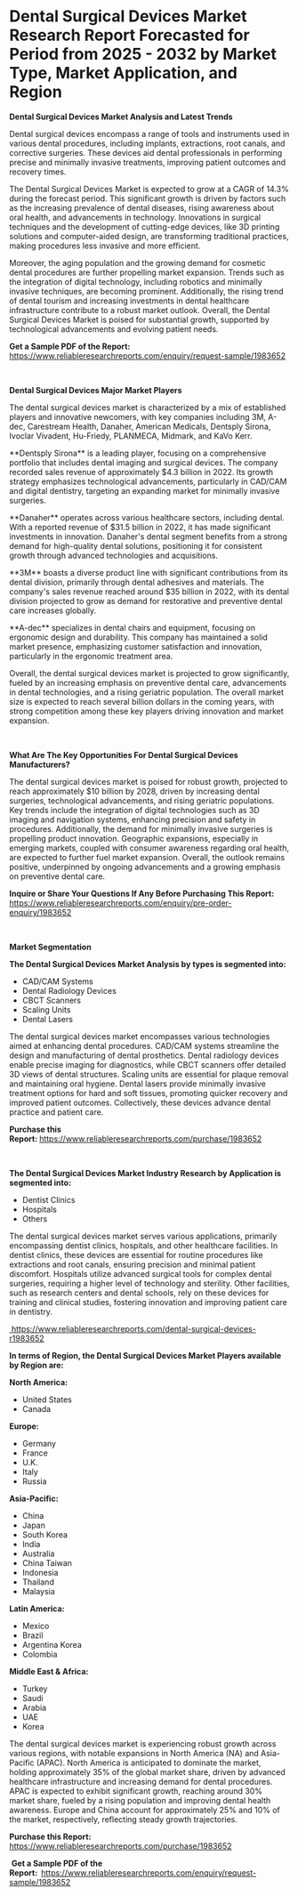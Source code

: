 <p><h1>Dental Surgical Devices Market Research Report Forecasted for Period from 2025 -  2032 by Market Type, Market Application, and Region</h1></p><p><strong>Dental Surgical Devices Market Analysis and Latest Trends</strong></p>
<p><p>Dental surgical devices encompass a range of tools and instruments used in various dental procedures, including implants, extractions, root canals, and corrective surgeries. These devices aid dental professionals in performing precise and minimally invasive treatments, improving patient outcomes and recovery times.</p><p>The Dental Surgical Devices Market is expected to grow at a CAGR of 14.3% during the forecast period. This significant growth is driven by factors such as the increasing prevalence of dental diseases, rising awareness about oral health, and advancements in technology. Innovations in surgical techniques and the development of cutting-edge devices, like 3D printing solutions and computer-aided design, are transforming traditional practices, making procedures less invasive and more efficient.</p><p>Moreover, the aging population and the growing demand for cosmetic dental procedures are further propelling market expansion. Trends such as the integration of digital technology, including robotics and minimally invasive techniques, are becoming prominent. Additionally, the rising trend of dental tourism and increasing investments in dental healthcare infrastructure contribute to a robust market outlook. Overall, the Dental Surgical Devices Market is poised for substantial growth, supported by technological advancements and evolving patient needs.</p></p>
<p><strong>Get a Sample PDF of the Report:&nbsp;</strong> <a href="https://www.reliableresearchreports.com/enquiry/request-sample/1983652?utm_campaign=3053&utm_medium=2&utm_source=Github&utm_content=ia&utm_term=13042025&utm_id=dental-surgical-devices">https://www.reliableresearchreports.com/enquiry/request-sample/1983652</a></p>
<p>&nbsp;</p>
<p><strong>Dental Surgical Devices Major Market Players</strong></p>
<p><p>The dental surgical devices market is characterized by a mix of established players and innovative newcomers, with key companies including 3M, A-dec, Carestream Health, Danaher, American Medicals, Dentsply Sirona, Ivoclar Vivadent, Hu-Friedy, PLANMECA, Midmark, and KaVo Kerr.</p><p>**Dentsply Sirona** is a leading player, focusing on a comprehensive portfolio that includes dental imaging and surgical devices. The company recorded sales revenue of approximately $4.3 billion in 2022. Its growth strategy emphasizes technological advancements, particularly in CAD/CAM and digital dentistry, targeting an expanding market for minimally invasive surgeries.</p><p>**Danaher** operates across various healthcare sectors, including dental. With a reported revenue of $31.5 billion in 2022, it has made significant investments in innovation. Danaher's dental segment benefits from a strong demand for high-quality dental solutions, positioning it for consistent growth through advanced technologies and acquisitions.</p><p>**3M** boasts a diverse product line with significant contributions from its dental division, primarily through dental adhesives and materials. The company's sales revenue reached around $35 billion in 2022, with its dental division projected to grow as demand for restorative and preventive dental care increases globally. </p><p>**A-dec** specializes in dental chairs and equipment, focusing on ergonomic design and durability. This company has maintained a solid market presence, emphasizing customer satisfaction and innovation, particularly in the ergonomic treatment area.</p><p>Overall, the dental surgical devices market is projected to grow significantly, fueled by an increasing emphasis on preventive dental care, advancements in dental technologies, and a rising geriatric population. The overall market size is expected to reach several billion dollars in the coming years, with strong competition among these key players driving innovation and market expansion.</p></p>
<p>&nbsp;</p>
<p><strong>What Are The Key Opportunities For Dental Surgical Devices Manufacturers?</strong></p>
<p><p>The dental surgical devices market is poised for robust growth, projected to reach approximately $10 billion by 2028, driven by increasing dental surgeries, technological advancements, and rising geriatric populations. Key trends include the integration of digital technologies such as 3D imaging and navigation systems, enhancing precision and safety in procedures. Additionally, the demand for minimally invasive surgeries is propelling product innovation. Geographic expansions, especially in emerging markets, coupled with consumer awareness regarding oral health, are expected to further fuel market expansion. Overall, the outlook remains positive, underpinned by ongoing advancements and a growing emphasis on preventive dental care.</p></p>
<p><strong>Inquire or Share Your Questions If Any Before Purchasing This Report:</strong> <a href="https://www.reliableresearchreports.com/enquiry/pre-order-enquiry/1983652?utm_campaign=3053&utm_medium=2&utm_source=Github&utm_content=ia&utm_term=13042025&utm_id=dental-surgical-devices">https://www.reliableresearchreports.com/enquiry/pre-order-enquiry/1983652</a></p>
<p>&nbsp;</p>
<p><strong>Market Segmentation</strong></p>
<p><strong>The Dental Surgical Devices Market Analysis by types is segmented into:</strong></p>
<p><ul><li>CAD/CAM Systems</li><li>Dental Radiology Devices</li><li>CBCT Scanners</li><li>Scaling Units</li><li>Dental Lasers</li></ul></p>
<p><p>The dental surgical devices market encompasses various technologies aimed at enhancing dental procedures. CAD/CAM systems streamline the design and manufacturing of dental prosthetics. Dental radiology devices enable precise imaging for diagnostics, while CBCT scanners offer detailed 3D views of dental structures. Scaling units are essential for plaque removal and maintaining oral hygiene. Dental lasers provide minimally invasive treatment options for hard and soft tissues, promoting quicker recovery and improved patient outcomes. Collectively, these devices advance dental practice and patient care.</p></p>
<p><strong>Purchase this Report:&nbsp;</strong><a href="https://www.reliableresearchreports.com/purchase/1983652?utm_campaign=3053&utm_medium=2&utm_source=Github&utm_content=ia&utm_term=13042025&utm_id=dental-surgical-devices">https://www.reliableresearchreports.com/purchase/1983652</a></p>
<p>&nbsp;</p>
<p><strong>The Dental Surgical Devices Market Industry Research by Application is segmented into:</strong></p>
<p><ul><li>Dentist Clinics</li><li>Hospitals</li><li>Others</li></ul></p>
<p><p>The dental surgical devices market serves various applications, primarily encompassing dentist clinics, hospitals, and other healthcare facilities. In dentist clinics, these devices are essential for routine procedures like extractions and root canals, ensuring precision and minimal patient discomfort. Hospitals utilize advanced surgical tools for complex dental surgeries, requiring a higher level of technology and sterility. Other facilities, such as research centers and dental schools, rely on these devices for training and clinical studies, fostering innovation and improving patient care in dentistry.</p></p>
<p><a href="https://www.reliableresearchreports.com/dental-surgical-devices-r1983652?utm_campaign=3053&utm_medium=2&utm_source=Github&utm_content=ia&utm_term=13042025&utm_id=dental-surgical-devices">&nbsp;https://www.reliableresearchreports.com/dental-surgical-devices-r1983652</a></p>
<p><strong>In terms of Region, the Dental Surgical Devices Market Players available by Region are:</strong></p>
<p>
    <p> <strong> North America: </strong>
        <ul>
            <li>United States</li>
            <li>Canada</li>
        </ul>
        </p> 
    <p> <strong> Europe: </strong>
        <ul>
            <li>Germany</li>
            <li>France</li>
            <li>U.K.</li>
            <li>Italy</li>
            <li>Russia</li>
        </ul>
        </p> 
    <p> <strong> Asia-Pacific: </strong>
        <ul>
            <li>China</li>
            <li>Japan</li>
            <li>South Korea</li>
            <li>India</li>
            <li>Australia</li>
            <li>China Taiwan</li>
            <li>Indonesia</li>
            <li>Thailand</li>
            <li>Malaysia</li>
        </ul>
        </p> 
    <p> <strong> Latin America: </strong>
        <ul>
            <li>Mexico</li>
            <li>Brazil</li>
            <li>Argentina Korea</li>
            <li>Colombia</li>
        </ul>
        </p> 
    <p> <strong> Middle East & Africa: </strong>
        <ul>
            <li>Turkey</li>
            <li>Saudi</li>
            <li>Arabia</li>
            <li>UAE</li>
            <li>Korea</li>
        </ul>
    </p>
    </p>
<p><p>The dental surgical devices market is experiencing robust growth across various regions, with notable expansions in North America (NA) and Asia-Pacific (APAC). North America is anticipated to dominate the market, holding approximately 35% of the global market share, driven by advanced healthcare infrastructure and increasing demand for dental procedures. APAC is expected to exhibit significant growth, reaching around 30% market share, fueled by a rising population and improving dental health awareness. Europe and China account for approximately 25% and 10% of the market, respectively, reflecting steady growth trajectories.</p></p>
<p><strong>Purchase this Report: </strong><a href="https://www.reliableresearchreports.com/purchase/1983652?utm_campaign=3053&utm_medium=2&utm_source=Github&utm_content=ia&utm_term=13042025&utm_id=dental-surgical-devices">https://www.reliableresearchreports.com/purchase/1983652</a></p>
<p>&nbsp;<strong>Get a Sample PDF of the Report:&nbsp;&nbsp;</strong><a href="https://www.reliableresearchreports.com/enquiry/request-sample/1983652?utm_campaign=3053&utm_medium=2&utm_source=Github&utm_content=ia&utm_term=13042025&utm_id=dental-surgical-devices">https://www.reliableresearchreports.com/enquiry/request-sample/1983652</a></p>
<p><strong></strong></p>
<p><p></p><p></p><p></p></p>